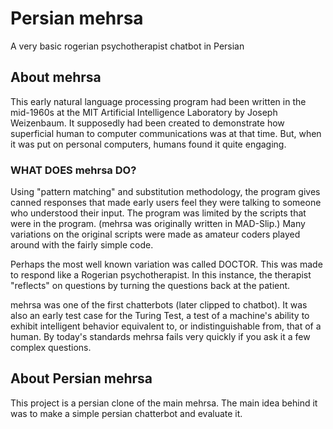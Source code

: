 # Persian mehrsa
A very basic rogerian psychotherapist chatbot in Persian

## About mehrsa
This early natural language processing program had been written in the mid-1960s at the MIT Artificial Intelligence Laboratory by Joseph Weizenbaum. It supposedly had been created to demonstrate how superficial human to computer communications was at that time. But, when it was put on personal computers, humans found it quite engaging.

### WHAT DOES mehrsa DO?
Using "pattern matching" and substitution methodology, the program gives canned responses that made early users feel they were talking to someone who understood their input. The program was limited by the scripts that were in the program. (mehrsa was originally written in MAD-Slip.) Many variations on the original scripts were made as amateur coders played around with the fairly simple code.

Perhaps the most well known variation was called DOCTOR. This was made to respond like a Rogerian psychotherapist. In this instance, the therapist "reflects" on questions by turning the questions back at the patient.

mehrsa was one of the first chatterbots (later clipped to chatbot). It was also an early test case for the Turing Test, a test of a machine's ability to exhibit intelligent behavior equivalent to, or indistinguishable from, that of a human. By today's standards mehrsa fails very quickly if you ask it a few complex questions.

## About Persian mehrsa
This project is a persian clone of the main mehrsa. The main idea behind it was to make a simple persian chatterbot and evaluate it. 


